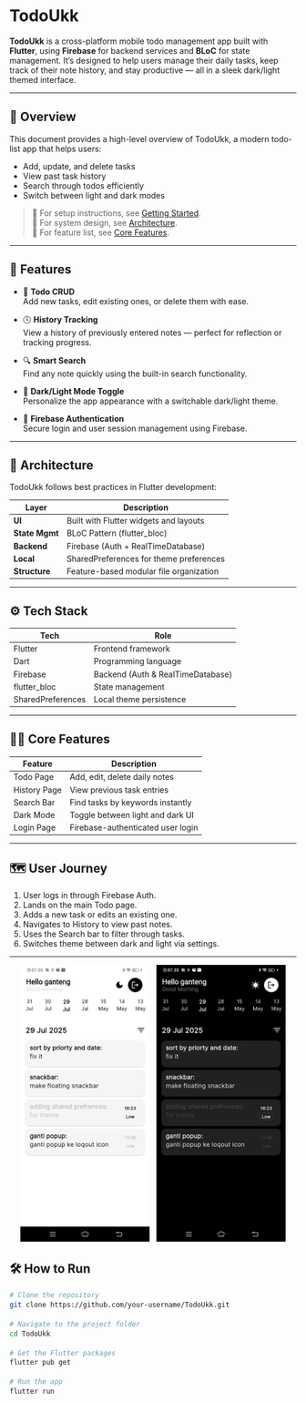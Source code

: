 # TodoUkk
**TodoUkk** is a cross-platform mobile todo management app built with **Flutter**, using **Firebase** for backend services and **BLoC** for state management. It’s designed to help users manage their daily tasks, keep track of their note history, and stay productive — all in a sleek dark/light themed interface.

---
## 🚀 Overview

This document provides a high-level overview of TodoUkk, a modern todo-list app that helps users:
- Add, update, and delete tasks
- View past task history
- Search through todos efficiently
- Switch between light and dark modes

> 📌 For setup instructions, see [Getting Started](#-how-to-run).  
> 📌 For system design, see [Architecture](#-architecture).  
> 📌 For feature list, see [Core Features](#-features).

---

## 📱 Features

- 📝 **Todo CRUD**  
  Add new tasks, edit existing ones, or delete them with ease.

- 🕓 **History Tracking**  
  View a history of previously entered notes — perfect for reflection or tracking progress.

- 🔍 **Smart Search**  
  Find any note quickly using the built-in search functionality.

- 🌙 **Dark/Light Mode Toggle**  
  Personalize the app appearance with a switchable dark/light theme.

- 🔐 **Firebase Authentication**  
  Secure login and user session management using Firebase.

---

## 🧩 Architecture

TodoUkk follows best practices in Flutter development:

| Layer           | Description                              |
|----------------|------------------------------------------|
| **UI**         | Built with Flutter widgets and layouts   |
| **State Mgmt** | BLoC Pattern (flutter_bloc)              |
| **Backend**    | Firebase (Auth + RealTimeDatabase)       |
| **Local**      | SharedPreferences for theme preferences  |
| **Structure**  | Feature-based modular file organization  |

---

## ⚙️ Tech Stack

| Tech           | Role                                      |
|----------------|-------------------------------------------|
| Flutter        | Frontend framework                        |
| Dart           | Programming language                      |
| Firebase       | Backend (Auth & RealTimeDatabase)         |
| flutter_bloc   | State management                          |
| SharedPreferences | Local theme persistence                |

---

## 🧑‍💻 Core Features

| Feature         | Description                                               |
|-----------------|-----------------------------------------------------------|
| Todo Page       | Add, edit, delete daily notes                             |
| History Page    | View previous task entries                                |
| Search Bar      | Find tasks by keywords instantly                          |
| Dark Mode       | Toggle between light and dark UI                          |
| Login Page      | Firebase-authenticated user login                         |

---

## 🗺️ User Journey

1. User logs in through Firebase Auth.
2. Lands on the main Todo page.
3. Adds a new task or edits an existing one.
4. Navigates to History to view past notes.
5. Uses the Search bar to filter through tasks.
6. Switches theme between dark and light via settings.

---
<p align="center">
  <img src="assets/screenshoot/2.jpg" alt="Home Page" width="45%"/>
  &nbsp;
  <img src="assets/screenshoot/1.jpg" alt="Dark Mode" width="45%"/>
</p>


## 🛠️ How to Run

```bash
# Clone the repository
git clone https://github.com/your-username/TodoUkk.git

# Navigate to the project folder
cd TodoUkk

# Get the Flutter packages
flutter pub get

# Run the app
flutter run
